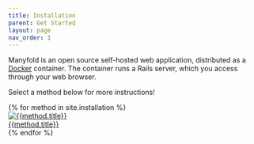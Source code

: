 ```yaml
---
title: Installation
parent: Get Started
layout: page
nav_order: 1
---
```

Manyfold is an open source self-hosted web application, distributed as a [Docker](https://docker.com) container. The container runs a Rails server, which you access through your web browser.

Select a method below for more instructions!

<div class='installation-methods'>
	{% for method in site.installation %}
		<div class='method'>
			<a href='{{method.url}}'>
				<img src='{{method.logo_url}}' alt='{{method.title}}'/>
				<br/>{{method.title}}
			</a>
		</div>
	{% endfor %}
</div>
